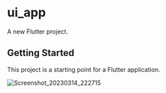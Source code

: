 # ui_app

A new Flutter project.

## Getting Started

This project is a starting point for a Flutter application.

![Screenshot_20230314_222715](https://user-images.githubusercontent.com/109550336/225128709-7a524e47-4842-44af-a517-207281cf94c7.png)
